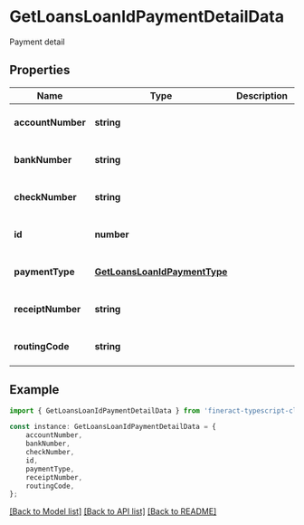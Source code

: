 # GetLoansLoanIdPaymentDetailData

Payment detail

## Properties

Name | Type | Description | Notes
------------ | ------------- | ------------- | -------------
**accountNumber** | **string** |  | [optional] [default to undefined]
**bankNumber** | **string** |  | [optional] [default to undefined]
**checkNumber** | **string** |  | [optional] [default to undefined]
**id** | **number** |  | [optional] [default to undefined]
**paymentType** | [**GetLoansLoanIdPaymentType**](GetLoansLoanIdPaymentType.md) |  | [optional] [default to undefined]
**receiptNumber** | **string** |  | [optional] [default to undefined]
**routingCode** | **string** |  | [optional] [default to undefined]

## Example

```typescript
import { GetLoansLoanIdPaymentDetailData } from 'fineract-typescript-client';

const instance: GetLoansLoanIdPaymentDetailData = {
    accountNumber,
    bankNumber,
    checkNumber,
    id,
    paymentType,
    receiptNumber,
    routingCode,
};
```

[[Back to Model list]](../README.md#documentation-for-models) [[Back to API list]](../README.md#documentation-for-api-endpoints) [[Back to README]](../README.md)
